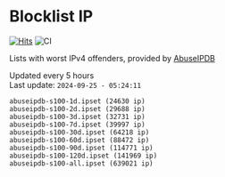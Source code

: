 # Blocklist IP

[![Hits](https://hits.seeyoufarm.com/api/count/incr/badge.svg?url=https%3A%2F%2Fgithub.com%2Fborestad%2Fblocklist-ip%2F&count_bg=%2379C83D&title_bg=%23555555&icon=&icon_color=%23E7E7E7&title=hits&edge_flat=false)](https://hits.seeyoufarm.com)  ![CI](https://img.shields.io/github/workflow/status/borestad/blocklist-ip/CI?style=flat-square)

Lists with worst IPv4 offenders, provided by [AbuseIPDB](https://www.abuseipdb.com/)

<!-- FOOTER-PLACEHOLDER -->
Updated every 5 hours<br>
Last update: `2024-09-25 - 05:24:11`
```
abuseipdb-s100-1d.ipset (24630 ip)
abuseipdb-s100-2d.ipset (29688 ip)
abuseipdb-s100-3d.ipset (32731 ip)
abuseipdb-s100-7d.ipset (39997 ip)
abuseipdb-s100-30d.ipset (64218 ip)
abuseipdb-s100-60d.ipset (88472 ip)
abuseipdb-s100-90d.ipset (114771 ip)
abuseipdb-s100-120d.ipset (141969 ip)
abuseipdb-s100-all.ipset (639021 ip)
```
